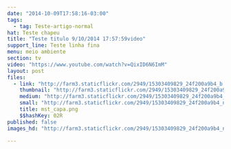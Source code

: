 ```yaml
---
date: "2014-10-09T17:58:16-03:00"
tags:
  - tag: Teste-artigo-normal
hat: Teste chapeu
title: "Teste titulo 9/10/2014 17:57:59video"
support_line: Teste linha fina
menu: meio ambiente
section: tv
video: "https://www.youtube.com/watch?v=QixID6N6ImM"
layout: post
files:
  - link: "http://farm3.staticflickr.com/2949/15303409829_24f200a9b4_b.jpg"
    thumbnail: "http://farm3.staticflickr.com/2949/15303409829_24f200a9b4_t.jpg"
    medium: "http://farm3.staticflickr.com/2949/15303409829_24f200a9b4_z.jpg"
    small: "http://farm3.staticflickr.com/2949/15303409829_24f200a9b4_n.jpg"
    title: mst_capa.png
    $$hashKey: 02R
published: false
images_hd: "http://farm3.staticflickr.com/2949/15303409829_24f200a9b4_n.jpg"

---
```

